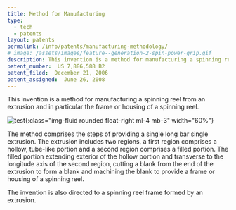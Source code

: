 ```yaml
---
title: Method for Manufacturing
type: 
  - tech
  - patents
layout: patents
permalink: /info/patents/manufacturing-methodology/
# image: /assets/images/feature--generation-2-spin-power-grip.gif
description: This invention is a method for manufacturing a spinning reel from an extrusion and in particular the frame or housing of a spinning reel. 
patent_number:  US 7,886,588 B2
patent_filed:  December 21, 2006
patent_assigned:  June 26, 2008
---
```


This invention is a method for manufacturing a spinning reel from an extrusion and in particular the frame or housing of a spinning reel. 

![test](http://via.placeholder.com/1500x950){:class="img-fluid rounded float-right ml-4 mb-3" width="60%"}

The method comprises the steps of providing a single long bar single extrusion. The extrusion includes two regions, a first region comprises a hollow, tube-like portion and a second region comprises a filled portion. The filled portion extending exterior of the hollow portion and transverse to the longitude axis of the second region, cutting a blank from the end of the extrusion to form a blank and machining the blank to provide a frame or housing of a spinning reel. 

The invention is also directed to a spinning reel frame formed by an extrusion.